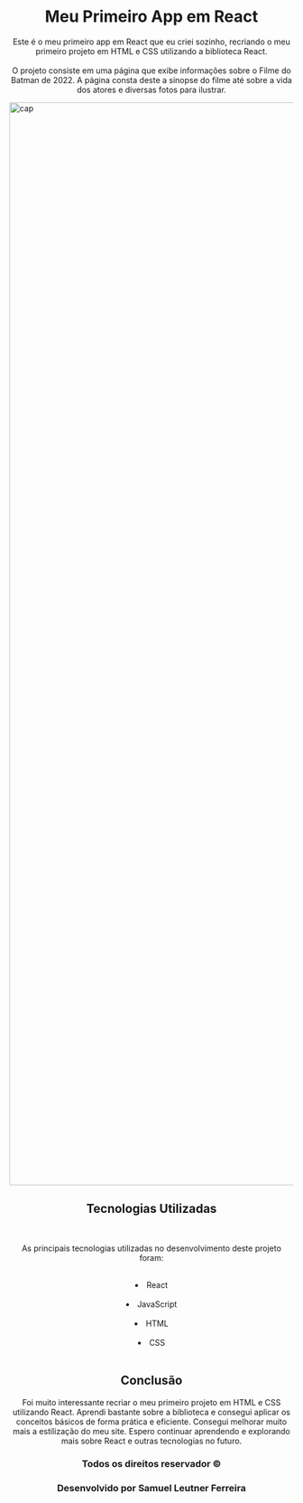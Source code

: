 <h1 align="center">Meu Primeiro App em React</h1>

<p align="center">Este é o meu primeiro app em React que eu criei sozinho, recriando o meu primeiro projeto em HTML e CSS utilizando a biblioteca React.
<br/><br/>
O projeto consiste em uma página que exibe informações sobre o Filme do Batman de 2022. A página consta deste a sinopse do filme até sobre a vida dos atores e diversas fotos para ilustrar.</p>

<img width="1917" alt="cap" src="https://user-images.githubusercontent.com/103613009/230684946-30f9c677-9dcc-4996-878a-d442d93f6718.png" align="center">

<p align="center">

<h2 align="center">Tecnologias Utilizadas</h2>

<br/>
<p align="Center">As principais tecnologias utilizadas no desenvolvimento deste projeto foram:</p>
<br/>
<li align="center">React</li>
<br/>
<li align="center">JavaScript</li>
<br/>
<li align="center">HTML</li>
<br/>
<li align="center">CSS</li>
<br/>
</p>

<h2 align="center">Conclusão</h2>
<p align="center">
Foi muito interessante recriar o meu primeiro projeto em HTML e CSS utilizando React. Aprendi bastante sobre a biblioteca e consegui aplicar os conceitos básicos de forma prática e eficiente. Consegui melhorar muito mais a estilização do meu site. Espero continuar aprendendo e explorando mais sobre React e outras tecnologias no futuro.
</p>

<h3 align="center">Todos os direitos reservador © </h3>
<h3 align="center">Desenvolvido por Samuel Leutner Ferreira</h3>
